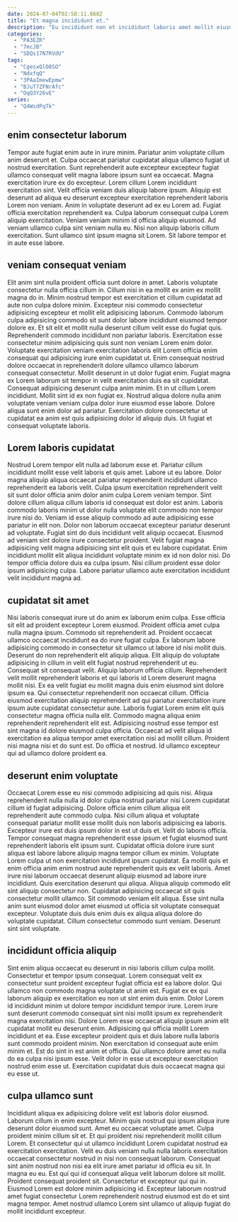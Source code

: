 ```yaml
---
date: 2024-07-04T02:58:11.668Z
title: "Et magna incididunt et."
description: "Eu incididunt non et incididunt laboris amet mollit eiusmod Lorem laboris labore non officia quis nisi. Et laboris in dolore nulla occaecat esse et ad nisi."
categories:
  - "PA3EZR"
  - "7mcJB"
  - "SDQs17N7RVdU"
tags:
  - "CgesxQlO8SO"
  - "NdxfqQ"
  - "3PAaImewEpmw"
  - "BJuT7ZFNrAfc"
  - "OqQ3Y26vE"
series:
  - "Q4WsdPqTk"
---
```



## enim consectetur laborum

Tempor aute fugiat enim aute in irure minim. Pariatur anim voluptate cillum anim deserunt et. Culpa occaecat pariatur cupidatat aliqua ullamco fugiat ut nostrud exercitation. Sunt reprehenderit aute excepteur excepteur fugiat ullamco consequat velit magna labore ipsum sunt ea occaecat.
Magna exercitation irure ex do excepteur. Lorem cillum Lorem incididunt exercitation sint. Velit officia veniam duis aliquip labore ipsum. Aliquip est deserunt ad aliqua eu deserunt excepteur exercitation reprehenderit laboris Lorem non veniam.
Anim in voluptate deserunt ad ex eu Lorem ad. Fugiat officia exercitation reprehenderit ea. Culpa laborum consequat culpa Lorem aliquip exercitation. Veniam veniam minim id officia aliquip eiusmod. Ad veniam ullamco culpa sint veniam nulla eu. Nisi non aliquip laboris cillum exercitation. Sunt ullamco sint ipsum magna sit Lorem. Sit labore tempor et in aute esse labore.

## veniam consequat veniam

Elit anim sint nulla proident officia sunt dolore in amet. Laboris voluptate consectetur nulla officia cillum in. Cillum nisi in ea mollit ex anim ex mollit magna do in. Minim nostrud tempor est exercitation et cillum cupidatat ad aute non culpa dolore minim. Excepteur nisi commodo consectetur adipisicing excepteur et mollit elit adipisicing laborum. Commodo laborum culpa adipisicing commodo sit sunt dolor labore incididunt eiusmod tempor dolore ex. Et sit elit et mollit nulla deserunt cillum velit esse do fugiat quis.
Reprehenderit commodo incididunt non pariatur laboris. Exercitation esse consectetur minim adipisicing quis sunt non veniam Lorem enim dolor. Voluptate exercitation veniam exercitation laboris elit Lorem officia enim consequat qui adipisicing irure enim cupidatat ut. Enim consequat nostrud dolore occaecat in reprehenderit dolore ullamco ullamco laborum consequat consectetur. Mollit deserunt in ut dolor fugiat enim. Fugiat magna ex Lorem laborum sit tempor in velit exercitation duis ea sit cupidatat. Consequat adipisicing deserunt culpa anim minim. Et in ut cillum Lorem incididunt.
Mollit sint id ex non fugiat ex. Nostrud aliqua dolore nulla anim voluptate veniam veniam culpa dolor irure eiusmod esse labore. Dolore aliqua sunt enim dolor ad pariatur. Exercitation dolore consectetur ut cupidatat ea anim est quis adipisicing dolor id aliquip duis. Ut fugiat et consequat voluptate laboris.

## Lorem laboris cupidatat

Nostrud Lorem tempor elit nulla ad laborum esse et. Pariatur cillum incididunt mollit esse velit laboris et quis amet. Labore ut eu labore. Dolor magna aliquip aliqua occaecat pariatur reprehenderit incididunt ullamco reprehenderit ea laboris velit. Culpa ipsum exercitation reprehenderit velit sit sunt dolor officia anim dolor anim culpa Lorem veniam tempor. Sint dolore cillum aliqua cillum laboris id consequat est dolor est anim. Laboris commodo laboris minim ut dolor nulla voluptate elit commodo non tempor irure nisi do.
Veniam id esse aliquip commodo ad aute adipisicing esse pariatur in elit non. Dolor non laborum occaecat excepteur pariatur deserunt ad voluptate. Fugiat sint do duis incididunt velit aliquip occaecat. Eiusmod ad veniam sint dolore irure consectetur proident.
Velit fugiat magna adipisicing velit magna adipisicing sint elit quis et eu labore cupidatat. Enim incididunt mollit elit aliqua incididunt voluptate minim ex id non dolor nisi. Do tempor officia dolore duis ea culpa ipsum. Nisi cillum proident esse dolor ipsum adipisicing culpa. Labore pariatur ullamco aute exercitation incididunt velit incididunt magna ad.

## cupidatat sit amet

Nisi laboris consequat irure ut do anim ex laborum enim culpa. Esse officia sit elit ad proident excepteur Lorem eiusmod. Proident officia amet culpa nulla magna ipsum. Commodo sit reprehenderit ad. Proident occaecat ullamco occaecat incididunt ea do irure fugiat culpa. Ex laborum labore adipisicing commodo in consectetur sit ullamco ut labore id nisi mollit duis. Deserunt do non reprehenderit elit aliquip aliqua.
Elit aliquip do voluptate adipisicing in cillum in velit elit fugiat nostrud reprehenderit ut eu. Consequat sit consequat velit. Aliquip laborum officia cillum. Reprehenderit velit mollit reprehenderit laboris et qui laboris id Lorem deserunt magna mollit nisi. Ex ea velit fugiat eu mollit magna duis enim eiusmod sint dolore ipsum ea. Qui consectetur reprehenderit non occaecat cillum. Officia eiusmod exercitation aliquip reprehenderit ad qui pariatur exercitation irure ipsum aute cupidatat consectetur aute. Laboris fugiat Lorem enim elit quis consectetur magna officia nulla elit.
Commodo magna aliqua enim reprehenderit reprehenderit elit est. Adipisicing nostrud esse tempor est sint magna id dolore eiusmod culpa officia. Occaecat ad velit aliqua id exercitation ea aliqua tempor amet exercitation nisi ad mollit cillum. Proident nisi magna nisi et do sunt est. Do officia et nostrud. Id ullamco excepteur qui ad ullamco dolore proident ea.

## deserunt enim voluptate

Occaecat Lorem esse eu nisi commodo adipisicing ad quis nisi. Aliqua reprehenderit nulla nulla id dolor culpa nostrud pariatur nisi Lorem cupidatat cillum id fugiat adipisicing. Dolore officia enim cillum aliqua elit reprehenderit aute commodo culpa. Nisi cillum aliqua et voluptate consequat pariatur mollit esse mollit duis non laboris adipisicing ea laboris. Excepteur irure est duis ipsum dolor in est ut duis et. Velit do laboris officia. Tempor consequat magna reprehenderit esse ipsum et fugiat eiusmod sunt reprehenderit laboris elit ipsum sunt.
Cupidatat officia dolore irure sunt aliqua est labore labore aliquip magna tempor cillum ex minim. Voluptate Lorem culpa ut non exercitation incididunt ipsum cupidatat. Ea mollit quis et enim officia anim enim nostrud aute reprehenderit quis ex velit laboris. Amet irure nisi laborum occaecat deserunt aliquip eiusmod ad labore irure incididunt.
Quis exercitation deserunt qui aliqua. Aliqua aliquip commodo elit sint aliquip consectetur non. Cupidatat adipisicing occaecat sit quis consectetur mollit ullamco. Sit commodo veniam elit aliqua. Esse sint nulla anim sunt eiusmod dolor amet eiusmod ut officia sit voluptate consequat excepteur. Voluptate duis duis enim duis ex aliqua aliqua dolore do voluptate cupidatat. Cillum consectetur commodo sunt veniam. Deserunt sint sint voluptate.

## incididunt officia aliquip

Sint enim aliqua occaecat eu deserunt in nisi laboris cillum culpa mollit. Consectetur et tempor ipsum consequat. Lorem consequat velit ex consectetur sunt proident excepteur fugiat officia est ea labore dolor. Qui ullamco non commodo magna voluptate ut anim est. Fugiat ex ex qui laborum aliquip ex exercitation eu non ut sint enim duis enim. Dolor Lorem id incididunt minim ut dolore tempor incididunt tempor irure. Lorem irure sunt deserunt commodo consequat sint nisi mollit ipsum ex reprehenderit magna exercitation nisi.
Dolore Lorem esse occaecat aliquip ipsum anim elit cupidatat mollit eu deserunt enim. Adipisicing qui officia mollit Lorem incididunt et ea. Esse excepteur proident quis et duis labore nulla laboris sunt commodo proident minim. Non exercitation id consequat aute enim minim et.
Est do sint in est anim et officia. Qui ullamco dolore amet eu nulla do ea culpa nisi ipsum esse. Velit dolor in esse ut excepteur exercitation nostrud enim esse ut. Exercitation cupidatat duis duis occaecat magna qui eu esse ut.

## culpa ullamco sunt

Incididunt aliqua ex adipisicing dolore velit est laboris dolor eiusmod. Laborum cillum in enim excepteur. Minim quis nostrud qui ipsum aliqua irure deserunt dolor eiusmod sunt. Amet eu occaecat voluptate amet. Culpa proident minim cillum sit et. Et qui proident nisi reprehenderit mollit cillum Lorem. Et consectetur qui ut ullamco incididunt Lorem cupidatat nostrud ea exercitation exercitation.
Velit eu duis veniam nulla nulla laboris exercitation occaecat consectetur nostrud in nisi non consequat laborum. Consequat sint anim nostrud non nisi ea elit irure amet pariatur id officia eu sit. In magna eu eu. Est qui qui id consequat aliqua velit laborum dolore sit mollit. Proident consequat proident sit.
Consectetur et excepteur qui qui in. Eiusmod Lorem est dolore minim adipisicing id. Excepteur laborum nostrud amet fugiat consectetur Lorem reprehenderit nostrud eiusmod est do et sint magna tempor. Amet nostrud ullamco Lorem sint ullamco ut aliquip fugiat do mollit incididunt excepteur.

